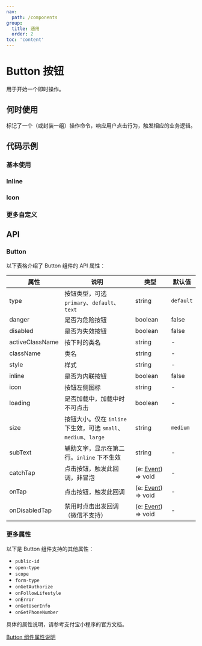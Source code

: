 ```yaml
---
nav:
  path: /components
group:
  title: 通用
  order: 2
toc: 'content'
---
```


# Button 按钮

<!-- <code src="../../docs/components/compatibility.tsx" inline="true"></code> -->

用于开始一个即时操作。

## 何时使用

标记了一个（或封装一组）操作命令，响应用户点击行为，触发相应的业务逻辑。

## 代码示例

### 基本使用

<code src='../../demo/pages/Button/index'></code>

### Inline

<!-- <code src='pages/ButtonInline/index'></code> -->

### Icon

<!-- <code src='pages/ButtonIcon/index'></code> -->

### 更多自定义

<!-- <code src='pages/ButtonCustom/index'></code> -->

## API

### Button

以下表格介绍了 Button 组件的 API 属性：

| 属性            | 说明                                                            | 类型                                                                          | 默认值    |
| --------------- | --------------------------------------------------------------- | ----------------------------------------------------------------------------- | --------- |
| type            | 按钮类型，可选 `primary`、`default`、`text`                     | string                                                                        | `default` |
| danger          | 是否为危险按钮                                                  | boolean                                                                       | false     |
| disabled        | 是否为失效按钮                                                  | boolean                                                                       | false     |
| activeClassName | 按下时的类名                                                    | string                                                                        | -         |
| className       | 类名                                                            | string                                                                        | -         |
| style           | 样式                                                            | string                                                                        | -         |
| inline          | 是否为内联按钮                                                  | boolean                                                                       | false     |
| icon            | 按钮左侧图标                                                    | string                                                                        | -         |
| loading         | 是否加载中，加载中时不可点击                                    | boolean                                                                       | -         |
| size            | 按钮大小。仅在 `inline` 下生效，可选 `small`、`medium`、`large` | string                                                                        | `medium`  |
| subText         | 辅助文字，显示在第二行。`inline` 下不生效                       | string                                                                        | -         |
| catchTap        | 点击按钮，触发此回调，非冒泡                                    | (e: [Event](https://opendocs.alipay.com/mini/framework/event-object)) => void | -         |
| onTap           | 点击按钮，触发此回调                                            | (e: [Event](https://opendocs.alipay.com/mini/framework/event-object)) => void | -         |
| onDisabledTap   | 禁用时点击出发回调（微信不支持）                                | (e: [Event](https://opendocs.alipay.com/mini/framework/event-object)) => void | -         |

### 更多属性

以下是 Button 组件支持的其他属性：

- `public-id`
- `open-type`
- `scope`
- `form-type`
- `onGetAuthorize`
- `onFollowLifestyle`
- `onError`
- `onGetUserInfo`
- `onGetPhoneNumber`

具体的属性说明，请参考支付宝小程序的官方文档。

[Button 组件属性说明](https://opendocs.alipay.com/mini/component/button#%E5%B1%9E%E6%80%A7%E8%AF%B4%E6%98%8E)
